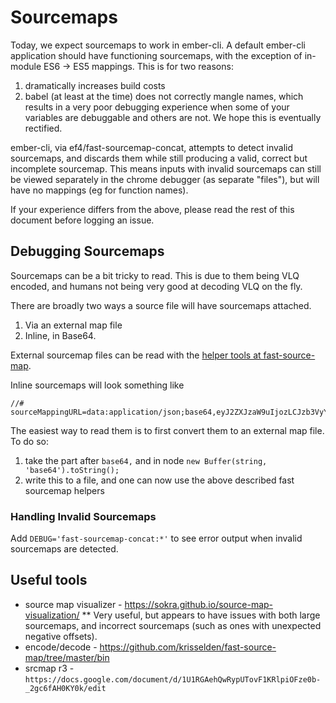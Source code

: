 # Sourcemaps

Today, we expect sourcemaps to work in ember-cli. A default ember-cli
application should have functioning sourcemaps, with the exception of in-module
ES6 -> ES5 mappings. This is for two reasons:

1. dramatically increases build costs
2. babel (at least at the time) does not correctly mangle names, which results in
   a very poor debugging experience when some of your variables are debuggable
   and others are not. We hope this is eventually rectified.

ember-cli, via ef4/fast-sourcemap-concat, attempts to detect invalid sourcemaps,
and discards them while still producing a valid, correct but incomplete
sourcemap. This means inputs with invalid sourcemaps can still be viewed
separately in the chrome debugger (as separate "files"), but will have no
mappings (eg for function names).

If your experience differs from the above, please read the rest of
this document before logging an issue.

## Debugging Sourcemaps

Sourcemaps can be a bit tricky to read. This is due to them being VLQ encoded,
and humans not being very good at decoding VLQ on the fly.

There are broadly two ways a source file will have sourcemaps attached.

1. Via an external map file
2. Inline, in Base64.

External sourcemap files can be read with the [helper tools at
fast-source-map](https://github.com/krisselden/fast-source-map/tree/master/bin).

Inline sourcemaps will look something like

```
//# sourceMappingURL=data:application/json;base64,eyJ2ZXJzaW9uIjozLCJzb3VyY2VzIjpbImlubmVyL2ZpcnN0LmpzIiwiaW5uZXIvc2Vjb25kLmpzIl0sInNvdXJjZXNDb250ZW50IjpbImZ1bmN0aW9uIG1lYW5pbmdPZkxpZmUoKSB7XG4gIHRocm93IG5ldyBFcnJvcig0Mik7XG59XG5cbmZ1bmN0aW9uIGJvb20oKSB7XG4gIHRocm93IG5ldyBFcnJvcignYm9vbScpO1xufVxuIiwiZnVuY3Rpb24gc29tZXRoaW5nRWxzZSgpIHtcbiAgdGhyb3cgbmV3IEVycm9yKFwic29tZXRoaWduIGVsc2VcIik7XG59XG4iXSwibmFtZXMiOltdLCJtYXBwaW5ncyI6IkFBQUE7QUFDQTtBQUNBO0FBQ0E7QUFDQTtBQUNBO0FBQ0E7O0FDTkE7QUFDQTtBQUNBOyIsImZpbGUiOiJhbGwtaW5uZXIuanMifQ==
```

The easiest way to read them is to first convert them to an external map file.
To do so:

1. take the part after `base64,` and in node `new Buffer(string,
'base64').toString();`
2. write this to a file, and one can now use the above described fast sourcemap
   helpers

### Handling Invalid Sourcemaps

Add `DEBUG='fast-sourcemap-concat:*'` to see error output when invalid
sourcemaps are detected.

## Useful tools

- source map visualizer - https://sokra.github.io/source-map-visualization/ \*\*
  Very useful, but appears to have issues with both large sourcemaps, and
  incorrect sourcemaps (such as ones with unexpected negative offsets).
- encode/decode - https://github.com/krisselden/fast-source-map/tree/master/bin
- srcmap r3 - `https://docs.google.com/document/d/1U1RGAehQwRypUTovF1KRlpiOFze0b-_2gc6fAH0KY0k/edit`
